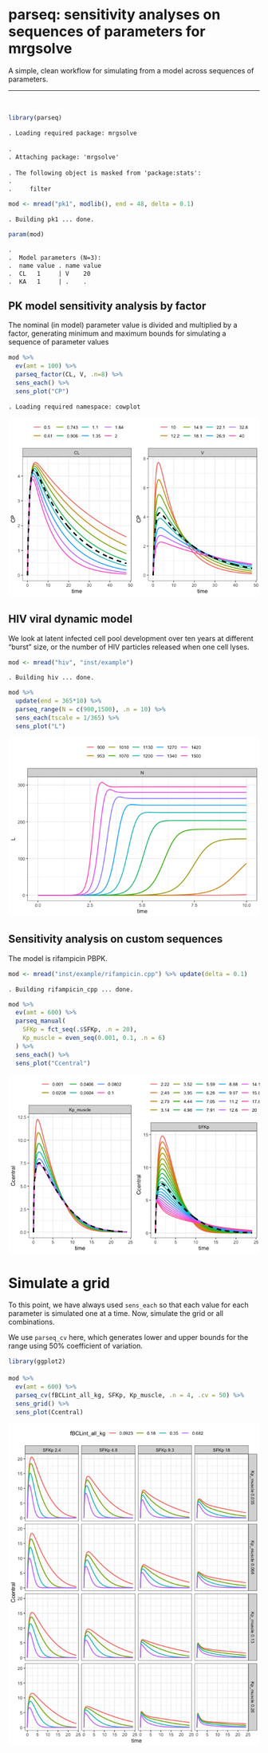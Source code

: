 parseq: sensitivity analyses on sequences of parameters for mrgsolve
================

A simple, clean workflow for simulating from a model across sequences of
parameters.

<hr>

<BR>

``` r
library(parseq)
```

    . Loading required package: mrgsolve

    . 
    . Attaching package: 'mrgsolve'

    . The following object is masked from 'package:stats':
    . 
    .     filter

``` r
mod <- mread("pk1", modlib(), end = 48, delta = 0.1)
```

    . Building pk1 ... done.

``` r
param(mod)
```

    . 
    .  Model parameters (N=3):
    .  name value . name value
    .  CL   1     | V    20   
    .  KA   1     | .    .

## PK model sensitivity analysis by factor

The nominal (in model) parameter value is divided and multiplied by a
factor, generating minimum and maximum bounds for simulating a sequence
of parameter values

``` r
mod %>% 
  ev(amt = 100) %>% 
  parseq_factor(CL, V, .n=8) %>% 
  sens_each() %>% 
  sens_plot("CP")
```

    . Loading required namespace: cowplot

![](man/figures/README-unnamed-chunk-4-1.png)<!-- -->

## HIV viral dynamic model

We look at latent infected cell pool development over ten years at
different “burst” size, or the number of HIV particles released when one
cell lyses.

``` r
mod <- mread("hiv", "inst/example")
```

    . Building hiv ... done.

``` r
mod %>% 
  update(end = 365*10) %>%
  parseq_range(N = c(900,1500), .n = 10) %>%
  sens_each(tscale = 1/365) %>% 
  sens_plot("L")
```

![](man/figures/README-unnamed-chunk-5-1.png)<!-- -->

## Sensitivity analysis on custom sequences

The model is rifampicin PBPK.

``` r
mod <- mread("inst/example/rifampicin.cpp") %>% update(delta = 0.1)
```

    . Building rifampicin_cpp ... done.

``` r
mod %>% 
  ev(amt = 600) %>% 
  parseq_manual(
    SFKp = fct_seq(.$SFKp, .n = 20), 
    Kp_muscle = even_seq(0.001, 0.1, .n = 6)
  ) %>% 
  sens_each() %>% 
  sens_plot("Ccentral")
```

![](man/figures/README-unnamed-chunk-6-1.png)<!-- -->

# Simulate a grid

To this point, we have always used `sens_each` so that each value for
each parameter is simulated one at a time. Now, simulate the grid or all
combinations.

We use `parseq_cv` here, which generates lower and upper bounds for the
range using 50% coefficient of variation.

``` r
library(ggplot2)

mod %>% 
  ev(amt = 600) %>% 
  parseq_cv(fBCLint_all_kg, SFKp, Kp_muscle, .n = 4, .cv = 50) %>% 
  sens_grid() %>% 
  sens_plot(Ccentral)
```

![](man/figures/README-unnamed-chunk-7-1.png)<!-- -->
